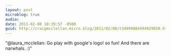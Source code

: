 ```yaml
---
layout: post
microblog: true
audio: 
date: 2011-02-08 10:39:57 -0500
guid: http://craigmcclellan.micro.blog/2011/02/08/t34999884494929920.html
---
```

“@laura_mcclellan: Go play with google's logo! so fun! And there are narwhals. :)”
